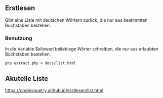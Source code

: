 ## Erstlesen

Gibt eine Liste mit deutschen Wörtern zurück, die nur aus
bestimmten Buchstaben bestehen.

### Benutzung
In die Variable $allowed beliebiege Wörter schreiben, die nur aus
erlaubten Buchstaben bestehen.

```
php extract.php > docs/list.html
```

## Akutelle Liste
https://codeispoetry.github.io/erstlesen/list.html

